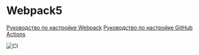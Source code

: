 # Webpack5

[Руководство по настройке Webpack](https://webpack.js.org/guides/)
[Руководство по настройке GitHub Actions](https://docs.github.com/en/actions/quickstart)

![CI](https://github.com/VyacheslavBakashov/ahj_hw_1_env/actions/workflows/web.yml/badge.svg)